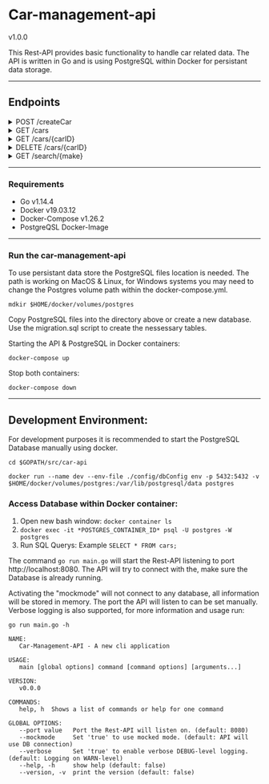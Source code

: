# Car-management-api
v1.0.0

This Rest-API provides basic functionality to handle car related data. The API is written in Go and is using PostgreSQL within Docker for persistant data storage. 

---

## Endpoints
<details><summary>POST /createCar</summary>
<p>

#### Description:
Creates new car.

#### Parameters:
Content-Type: **application/json**
body *required

##### Model:
```json
{
    "model" : "string",
    "make": "string",
    "variant": "string"
}
```

##### Example Body:
```json
{
    "model" : "A45",
    "make": "Mercedes",
    "variant": "AMG"
}
```

##### Example Response Body:
```json
{
	"ID" : "0e03dda8-2c9a-4b19-958d-a96382587aee",  
    "model" : "A45",
    "make": "Mercedes",
    "variant": "AMG"
}
```
##### Responses:
200 OK
400 Bad Request
</p>
</details>




<details><summary>GET /cars</summary>
<p>

#### Description:
List all cars.

#### Parameters:
Content-Type: **application/json**

##### Example Response Body:
```json
[{
	"ID" : "0e03dda8-2c9a-4b19-958d-a96382587aee",  
    "model" : "A45",
    "make": "Mercedes",
    "variant": "AMG"
}
{
	"ID" : "63581320-83c4-4cdf-bee0-407b3579cb71",  
    "model" : "Model S",
    "make": "Tesla",
    "variant": "Sport"
}]
```
##### Responses:
200 OK
</p>
</details>




<details><summary>GET /cars/{carID}</summary>
<p>

#### Description:
Return one specific car.

#### Parameters:
Content-Type: **application/json**
path: {carID} *required
Note: carID has to be [RFC4122](https://tools.ietf.org/html/rfc4122) compliant.

##### Example Request:

`curl --location --request GET 'http://localhost:8080/cars/8ac3fc27-26a2-4fab-95d7-b6add7dcbfbf'`
##### Example Response:
```json
{
	"ID" : "63581320-83c4-4cdf-bee0-407b3579cb71",  
    "model" : "Model S",
    "make": "Tesla",
    "variant": "Sport"
}
```
##### Responses:
200 OK
400 Bad Request
404 Not Found
</p>
</details>




<details><summary>DELETE /cars/{carID}</summary>
<p>

#### Description:
Delete one specific car.

#### Parameters:
Content-Type: **application/json**
path: {carID} *required
Note: carID has to be [RFC4122](https://tools.ietf.org/html/rfc4122) compliant.

##### Example Request:

`curl --location --request DELETE 'http://localhost:8080/cars/8ac3fc27-26a2-4fab-95d7-b6add7dcbfbf'`

##### Responses:
204 No Content
400 Bad Request
404 Not Found
</p>
</details>




<details><summary>GET /search/{make}</summary>
<p>

#### Description:
Return all cars matching the given make.

#### Parameters:
Content-Type: **application/json**
path: {make} *required

##### Example Response Body:
```json
[{
	"ID" : "0e03dda8-2c9a-4b19-958d-a96382587aee",  
    "model" : "A45",
    "make": "Mercedes",
    "variant": "AMG"
}
{
	"ID" : "63581320-83c4-4cdf-bee0-407b3579cb71",  
    "model" : "B-Class",
    "make": "Mercedes",
    "variant": "Comfort"
}]
```
##### Responses:
200 OK
</p>
</details>

---
### Requirements
- Go v1.14.4
- Docker v19.03.12
- Docker-Compose v1.26.2
- PostgreQSL Docker-Image

---

### Run the car-management-api
To use persistant data store the PostgreSQL files location is needed. The path is working on MacOS & Linux, for Windows systems you may need to change the Postgres volume path within the docker-compose.yml. 

```
mdkir $HOME/docker/volumes/postgres
```

Copy PostgreSQL files into the directory above or create a new database. Use the migration.sql script to create the nessessary tables. 

Starting the API & PostgreSQL in Docker containers:
```
docker-compose up
```

Stop both containers:
```
docker-compose down
```

---

## Development Environment: 
For development purposes it is recommended to start the PostgreSQL Database manually using docker.

```
cd $GOPATH/src/car-api

docker run --name dev --env-file ./config/dbConfig env -p 5432:5432 -v $HOME/docker/volumes/postgres:/var/lib/postgresql/data postgres 
```


### Access Database within Docker container: 
1. Open new bash window: `docker container ls`
2. `docker exec -it *POSTGRES_CONTAINER_ID* psql -U postgres -W postgres`
3. Run SQL Querys: Example `SELECT * FROM cars;`


The command `go run main.go` will start the Rest-API listening to port http://localhost:8080. The API will try to connect with the, make sure the Database is already running. 

Activating the "mockmode" will not connect to any database, all information will be stored in memory. The port the API will listen to can be set manually. Verbose logging is also supported, for more information and usage run:

 `go run main.go -h`

```
NAME:
   Car-Management-API - A new cli application

USAGE:
   main [global options] command [command options] [arguments...]

VERSION:
   v0.0.0

COMMANDS:
   help, h  Shows a list of commands or help for one command

GLOBAL OPTIONS:
   --port value   Port the Rest-API will listen on. (default: 8080)
   --mockmode     Set 'true' to use mocked mode. (default: API will use DB connection)
   --verbose      Set 'true' to enable verbose DEBUG-level logging. (default: Logging on WARN-level)
   --help, -h     show help (default: false)
   --version, -v  print the version (default: false)
 ```